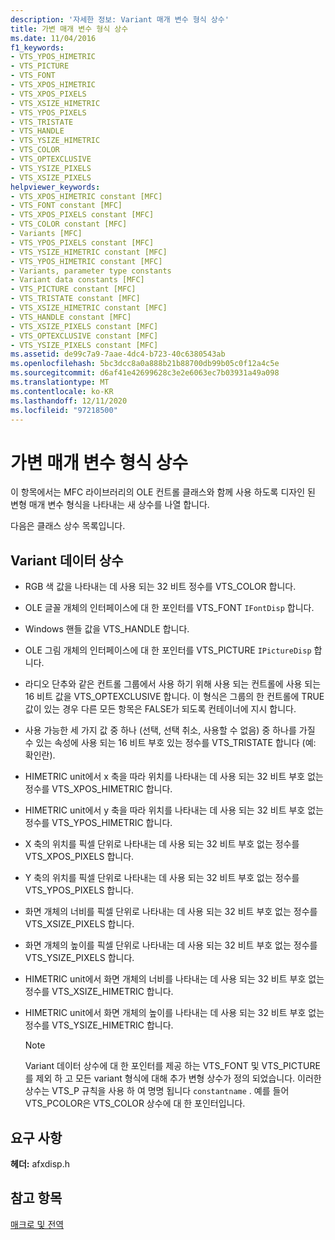 ```yaml
---
description: '자세한 정보: Variant 매개 변수 형식 상수'
title: 가변 매개 변수 형식 상수
ms.date: 11/04/2016
f1_keywords:
- VTS_YPOS_HIMETRIC
- VTS_PICTURE
- VTS_FONT
- VTS_XPOS_HIMETRIC
- VTS_XPOS_PIXELS
- VTS_XSIZE_HIMETRIC
- VTS_YPOS_PIXELS
- VTS_TRISTATE
- VTS_HANDLE
- VTS_YSIZE_HIMETRIC
- VTS_COLOR
- VTS_OPTEXCLUSIVE
- VTS_YSIZE_PIXELS
- VTS_XSIZE_PIXELS
helpviewer_keywords:
- VTS_XPOS_HIMETRIC constant [MFC]
- VTS_FONT constant [MFC]
- VTS_XPOS_PIXELS constant [MFC]
- VTS_COLOR constant [MFC]
- Variants [MFC]
- VTS_YPOS_PIXELS constant [MFC]
- VTS_YSIZE_HIMETRIC constant [MFC]
- VTS_YPOS_HIMETRIC constant [MFC]
- Variants, parameter type constants
- Variant data constants [MFC]
- VTS_PICTURE constant [MFC]
- VTS_TRISTATE constant [MFC]
- VTS_XSIZE_HIMETRIC constant [MFC]
- VTS_HANDLE constant [MFC]
- VTS_XSIZE_PIXELS constant [MFC]
- VTS_OPTEXCLUSIVE constant [MFC]
- VTS_YSIZE_PIXELS constant [MFC]
ms.assetid: de99c7a9-7aae-4dc4-b723-40c6380543ab
ms.openlocfilehash: 5bc3dcc8a0a888b21b88700db99b05c0f12a4c5e
ms.sourcegitcommit: d6af41e42699628c3e2e6063ec7b03931a49a098
ms.translationtype: MT
ms.contentlocale: ko-KR
ms.lasthandoff: 12/11/2020
ms.locfileid: "97218500"
---
```

# <a name="variant-parameter-type-constants"></a>가변 매개 변수 형식 상수

이 항목에서는 MFC 라이브러리의 OLE 컨트롤 클래스와 함께 사용 하도록 디자인 된 변형 매개 변수 형식을 나타내는 새 상수를 나열 합니다.

다음은 클래스 상수 목록입니다.

## <a name="variant-data-constants"></a><a name="_mfc_variant_data_constants"></a> Variant 데이터 상수

- RGB 색 값을 나타내는 데 사용 되는 32 비트 정수를 VTS_COLOR 합니다.

- OLE 글꼴 개체의 인터페이스에 대 한 포인터를 VTS_FONT `IFontDisp` 합니다.

- Windows 핸들 값을 VTS_HANDLE 합니다.

- OLE 그림 개체의 인터페이스에 대 한 포인터를 VTS_PICTURE `IPictureDisp` 합니다.

- 라디오 단추와 같은 컨트롤 그룹에서 사용 하기 위해 사용 되는 컨트롤에 사용 되는 16 비트 값을 VTS_OPTEXCLUSIVE 합니다. 이 형식은 그룹의 한 컨트롤에 TRUE 값이 있는 경우 다른 모든 항목은 FALSE가 되도록 컨테이너에 지시 합니다.

- 사용 가능한 세 가지 값 중 하나 (선택, 선택 취소, 사용할 수 없음) 중 하나를 가질 수 있는 속성에 사용 되는 16 비트 부호 있는 정수를 VTS_TRISTATE 합니다 (예: 확인란).

- HIMETRIC unit에서 x 축을 따라 위치를 나타내는 데 사용 되는 32 비트 부호 없는 정수를 VTS_XPOS_HIMETRIC 합니다.

- HIMETRIC unit에서 y 축을 따라 위치를 나타내는 데 사용 되는 32 비트 부호 없는 정수를 VTS_YPOS_HIMETRIC 합니다.

- X 축의 위치를 픽셀 단위로 나타내는 데 사용 되는 32 비트 부호 없는 정수를 VTS_XPOS_PIXELS 합니다.

- Y 축의 위치를 픽셀 단위로 나타내는 데 사용 되는 32 비트 부호 없는 정수를 VTS_YPOS_PIXELS 합니다.

- 화면 개체의 너비를 픽셀 단위로 나타내는 데 사용 되는 32 비트 부호 없는 정수를 VTS_XSIZE_PIXELS 합니다.

- 화면 개체의 높이를 픽셀 단위로 나타내는 데 사용 되는 32 비트 부호 없는 정수를 VTS_YSIZE_PIXELS 합니다.

- HIMETRIC unit에서 화면 개체의 너비를 나타내는 데 사용 되는 32 비트 부호 없는 정수를 VTS_XSIZE_HIMETRIC 합니다.

- HIMETRIC unit에서 화면 개체의 높이를 나타내는 데 사용 되는 32 비트 부호 없는 정수를 VTS_YSIZE_HIMETRIC 합니다.

    > [!NOTE]
    >  Variant 데이터 상수에 대 한 포인터를 제공 하는 VTS_FONT 및 VTS_PICTURE를 제외 하 고 모든 variant 형식에 대해 추가 변형 상수가 정의 되었습니다. 이러한 상수는 VTS_P 규칙을 사용 하 여 명명 됩니다 `constantname` . 예를 들어 VTS_PCOLOR은 VTS_COLOR 상수에 대 한 포인터입니다.

## <a name="requirements"></a>요구 사항

**헤더:** afxdisp.h

## <a name="see-also"></a>참고 항목

[매크로 및 전역](../../mfc/reference/mfc-macros-and-globals.md)
